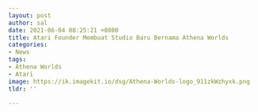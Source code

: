 ```yaml
---
layout: post
author: sal
date: 2021-06-04 08:25:21 +0800
title: Atari Founder Membuat Studio Baru Bernama Athena Worlds
categories:
- News
tags:
- Athena Worlds
- Atari
image: https://ik.imagekit.io/dsg/Athena-Worlds-logo_911zkWzhyxk.png
tldr: ''

---
```

